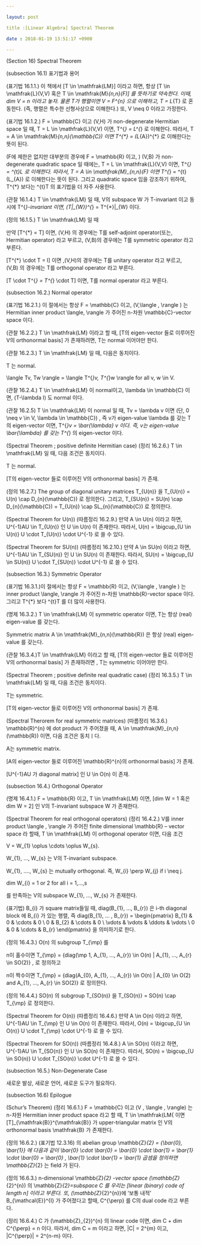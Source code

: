 ```yaml
---

layout: post

title :[Linear Algebra] Spectral Theorem

date : 2018-01-19 13:51:17 +0900

---
```


(Section 16) Spectral Theorem

(subsection 16.1) 표기법과 용어

(표기법 16.1.1.) 이 책에서 [T \in \mathfrak{LM}] 이라고 하면, 항상 [T \in \mathfrak{L}(V,V) 혹은 T \in \mathfrak{M}_{n,n}(F)] 를 뜻하기로 약속한다. 이때, dim V = n 이라고 놓자. 물론 T가 행렬이면 V = F^{n} 으로 이해하고, T = L_{T} 로 혼동한다. (즉, 행렬은 특수한 선형사상으로 이해한다.) 또, V \neq 0 이라고 가정한다.

(표기법 16.1.2.) F = \mathbb{C} 이고 (V,H) 가 non-degenerate Hermitian space 일 때, T = L \in \mathfrak{L}(V,V) 이면, T^{*} = L^{*} 로 이해한다. 따라서, T = A \in \mathfrak{M}_{n,n}(\mathbb{C}) 이면 T^{*} = (L_{A})^{*} 로 이해한다는 뜻이 된다.

(F에 제한은 없지만 대부분의 경우에 F = \mathbb{R} 이고, ) (V,B) 가 non-degenerate quadratic space 일 때에는, T = L \in \mathfrak{L}(V,V) 이면, T^{*} = ^{t}L 로 이해한다. 따라서, T = A \in \mathfrak{M}_{n,n}(F) 이면 T^{*} = ^{t}(L_{A}) 로 이해한다는 뜻이 된다. 그리고 quadratic space 임을 강조하기 위하여, T^{*} 보다는 ^{t}T 의 표기법을 더 자주 사용한다.

(관찰 16.1.4.) T \in \mathfrak{LM} 일 때, V의 subspace W 가 T-invariant 이고 동시에 T^{*}-invariant 이면, (T|_{W})^{*} = T^{*}|_{W} 이다.

(정의 16.1.5.) T \in \mathfrak{LM} 일 때

만약 [T^{*} = T] 이면, (V,H) 의 경우에는 T를 self-adjoint operator(또는, Hermitian operator) 라고 부르고, (V,B)의 경우에는 T를 symmetric operator 라고 부른다.

[T^{*} \cdot T = I] 이면 ,(V,H)의 경우에는 T를 unitary operator 라고 부르고, (V,B) 의 경우에는 T를 orthogonal operator 라고 부른다.

[T \cdot T^{*} = T^{*} \cdot T] 이면, T를 normal operator 라고 부른다.

(subsection 16.2.) Normal operator

(표기법 16.2.1.) 이 절에서는 항상 F = \mathbb{C} 이고, (V,\langle , \rangle ) 는 Hermitian inner product \langle, \rangle 가 주어진 n-차원 \mathbb{C}-vector space 이다.

(관찰 16.2.2.) T \in \mathfrak{LM} 이라고 할 때, [T의 eigen-vector 들로 이루어진 V의 orthonormal basis] 가 존재하려면, T는 normal 이어야만 한다.

(관찰 16.2.3.) T \in \mathfrak{LM} 일 때, 다음은 동치이다.

T 는 normal.

\langle Tv, Tw \rangle = \langle T^{*}v, T^{*}w \rangle for all v, w \in V.

(관찰 16.2.4.) T \in \mathfrak{LM} 이 normal이고, \lambda \in \mathbb{C} 이면, (T-\lambda I) 도 normal 이다.

(관찰 16.2.5) T \in \mathfrak{LM} 이 normal 일 때, Tv = \lambda v 이면 (단, 0 \neq v \in V, \lambda \in \mathbb{C}) , 즉 v가 eigen-value \lambda 를 갖는 T의 eigen-vector 이면, T^{*}v = \bar{\lambda} v 이다. 즉, v는 eigen-value \bar{\lambda} 를 갖는 T^{*} 의 eigen-vector 이다.

(Spectral Theorem ; positive definite Hermitian case) (정리 16.2.6.) T \in \mathfrak{LM} 일 때, 다음 조건은 동치이다.

T 는 normal.

[T의 eigen-vector 들로 이루어진 V의 orthonormal basis] 가 존재.

(정의 16.2.7.) The group of diagonal unitary matrices T_{U(n)} 을 T_{U(n)} = U(n) \cap D_{n}(\mathbb{C}) 로 정의한다. 그리고, T_{SU(n)} = SU(n) \cap D_{n}(\mathbb{C}) = T_{U(n)} \cap SL_{n}(\mathbb{C}) 로 정의한다.

(Spectral Theorem for U(n)) (따름정리 16.2.9.) 만약 A \in U(n) 이라고 하면, U^{-1}AU \in T_{U(n)} 인 U \in U(n) 이 존재한다. 따라서, U(n) = \bigcup_{U \in U(n)} U \cdot T_{U(n)} \cdot U^{-1} 로 쓸 수 있다.

(Spectral Theorem for SU(n)) (따름정리 16.2.10.) 만약 A \in SU(n) 이라고 하면, U^{-1}AU \in T_{SU(n)} 인 U \in SU(n) 이 존재한다. 따라서, SU(n) = \bigcup_{U \in SU(n)} U \cdot T_{SU(n)} \cdot U^{-1} 로 쓸 수 있다.

(subsection 16.3.) Symmetric Operator

(표기법 16.3.1.)이 절에서는 항상 F = \mathbb{R} 이고, (V,\langle , \rangle ) 는 inner product \langle, \rangle 가 주어진 n-차원 \mathbb{R}-vector space 이다. 그리고 T^{*} 보다 ^{t}T 를 더 많이 사용한다.

(명제 16.3.2.) T \in \mathfrak{LM} 이 symmetric operator 이면, T는 항상 (real) eigen-value 를 갖는다.

Symmetric matrix A \in \mathfrak{M}_{n,n}(\mathbb{R}) 은 항상 (real) eigen-value 를 갖는다.

(관찰 16.3.4.)T \in \mathfrak{LM} 이라고 할 때, [T의 eigen-vector 들로 이루어진 V의 orthonormal basis] 가 존재하려면 , T는 symmetric 이어야만 한다.

(Spectral Theorem ; positive definite real quadratic case) (정리 16.3.5.) T \in \mathfrak{LM} 일 때, 다음 조건은 동치이다.

T는 symmetric.

[T의 eigen-vector 들로 이루어진 V의 orthonormal basis] 가 존재.

(Spectral Therorem for real symmetric matrices) (따름정리 16.3.6.) \mathbb{R}^{n} 에 dot product 가 주어졌을 때, A \in \mathfrak{M}_{n,n}(\mathbb{R}) 이면, 다음 조건은 동치ㅣ다.

A는 symmetric matrix.

[A의 eigen-vector 들로 이루어진 \mathbb{R}^{n}의 orthonormal basis] 가 존재.

[U^{-1}AU 가 diagonal matrix] 인 U \in O(n) 이 존재.

(subsection 16.4.) Orthogonal Operator

(명제 16.4.1.) F = \mathbb{R} 이고, T \in \mathfrak{LM} 이면, [dim W = 1 혹은 dim W = 2] 인 V의 T-invariant subspace W 가 존재한다.

(Spectral Theorem for real orthogonal operators) (정리 16.4.2.) V를 inner product \langle , \rangle 가 주어진 finite dimensional \mathbb{R} – vector space 라 할때, T \in \mathfrak{LM} 이 orthogonal operator 이면, 다음 조건

V = W_{1} \oplus \cdots \oplus W_{s}.

W_{1}, …, W_{s} 는 V의 T-invariant subspace.

W_{1}, …., W_{s} 는 mutually orthogonal. 즉, W_{i} \perp W_{j} if i \neq j.

dim W_{i} = 1 or 2 for all i = 1,…,s 

를 만족하는 V의 subspace W_{1}, …, W_{s} 가 존재한다.

(표기법) B_{i} 가 square matrix들일 때, diag(B_{1}, …, B_{r}) 은 i-th diagonal block 에 B_{i} 가 있는 행렬, 즉 diag(B_{1}, ... , B_{r}) = \begin{pmatrix} B_{1} & 0 & \cdots & 0 \\ 0 & B_{2} & \cdots & 0 \\ \vdots & \vdots & \ddots & \vdots \\ 0 & 0 & \cdots & B_{r} \end{pmatrix} 을 의미하기로 한다.

(정의 16.4.3.) O(n) 의 subgroup T_{\mp} 를

n이 홀수이면 T_{\mp} = {diag(\mp 1, A_{1}, …, A_{r}) \in O(n) | A_{1}, …, A_{r} \in SO(2)} , 로 정의하고

n이 짝수이면 T_{\mp} = {diag(A_{0}, A_{1}, …, A_{r}) \in O(n) | A_{0} \in O(2) and A_{1}, …, A_{r} \in SO(2)} 로 정의한다.

(정의 16.4.4.) SO(n) 의 subgroup T_{SO(n)} 을 T_{SO(n)} = SO(n) \cap T_{\mp} 로 정의한다.

(Spectral Theorem for O(n)) (따름정리 16.4.6.) 만약 A \in O(n) 이라고 하면, U^{-1}AU \in T_{\mp} 인 U \in O(n) 이 존재한다. 따라서, O(n) = \bigcup_{U \in O(n)} U \cdot T_{\mp} \cdot U^{-1} 로 쓸 수 있다.

(Spectral Theorem for SO(n)) (따름정리 16.4.8.) A \in SO(n) 이라고 하면, U^{-1}AU \in T_{SO(n)} 인 U \in SO(n) 이 존재한다. 따라서, SO(n) = \bigcup_{U \in SO(n)} U \cdot T_{SO(n)} \cdot U^{-1} 로 쓸 수 있다.

(subsection 16.5.) Non-Degenerate Case

새로운 발상, 새로운 언어, 새로운 도구가 필요하다.

(subsection 16.6) Epilogue

(Schur’s Theorem) (정리 16.6.1.) F = \mathbb{C} 이고 (V , \langle , \rangle) 는 n-차원 Hermitian inner product space 라고 할 때, T \in \mathfrak{LM{ 이면 [T]_{\mathfrak{B}}^{\mathfrak{B}} 가 upper-triangular matrix 인 V의 orthonormal basis \mathfrak{B} 가 존재한다.

(정의 16.6.2.) (표기법 12.3.16) 의 abelian group \mathbb{Z}_{2} = {\bar{0}, \bar{1}} 에 다음과 같이 \bar{0} \cdot \bar{0} = \bar{0} \cdot \bar{1} = \bar{1} \cdot \bar{0} = \bar{0} , \bar{1} \cdot \bar{1} = \bar{1} 곱셈을 정의하면 \mathbb{Z}_{2} 는 field 가 된다.

(정의 16.6.3.) n-dimensional \mathbb{Z}_{2} -vector space (\mathbb{Z}_{2}^{n}) 의 \mathbb{Z}_{2}=subspace C 를 우리는 [linear (binary) code of length n] 이라고 부른다. 또, (\mathbb{Z}_{2}^{n})에 ‘보통 내적’ B_{\mathcal{E}}^{I} 가 주어졌다고 할때, C^{\perp} 를 C의 dual code 라고 부른다.

(정리 16.6.4.) C 가 (\mathbb{Z}_{2})^{n} 의 linear code 이면, dim C + dim C^{\perp} = n 이다. 따라서, dim C = m 이라고 하면, |C| = 2^{m} 이고, |C^{\perp}| = 2^{n-m} 이다.

